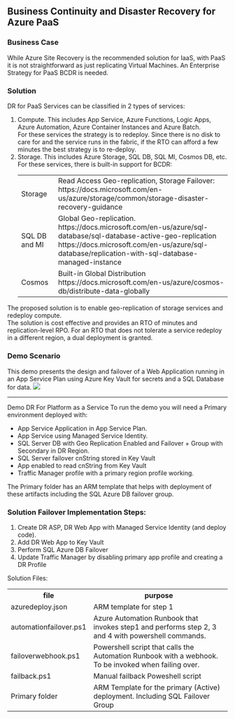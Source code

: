 <h2>Business Continuity and Disaster Recovery for Azure PaaS</h2>
<h3>Business Case</h3>
While Azure Site Recovery is the recommended solution for IaaS, with PaaS it is not straightforward as just replicating Virtual Machines.
An Enterprise Strategy for PaaS BCDR is needed.
<h3>Solution</h3>
DR for PaaS Services can be classified in 2 types of services:
<ol>
<li>Compute. This includes App Service, Azure Functions, Logic Apps, Azure Automation, Azure Container Instances and Azure Batch.<br>
For these services the strategy is to redeploy. Since there is no disk to care for and the service runs in the fabric, if the RTO can afford a few minutes the best strategy is to re-deploy.
<li>Storage.  This includes Azure Storage, SQL DB, SQL MI, Cosmos DB, etc.<br>
For these services, there is built-in support for BCDR:
<table>
<tr><td>Storage</td><td>Read Access Geo-replication, Storage Failover: https://docs.microsoft.com/en-us/azure/storage/common/storage-disaster-recovery-guidance</td><tr>
<tr><td>SQL DB and MI</td><td>Global Geo-replication. <br>
  https://docs.microsoft.com/en-us/azure/sql-database/sql-database-active-geo-replication<br>
  https://docs.microsoft.com/en-us/azure/sql-database/replication-with-sql-database-managed-instance</td><tr>
<tr><td>Cosmos</td><td>Built-in Global Distribution https://docs.microsoft.com/en-us/azure/cosmos-db/distribute-data-globally</td><tr>
</table>
</ol>
The proposed solution is to enable geo-replication of storage services and redeploy compute.<br>
The solution is cost effective and provides an RTO of minutes and replication-level RPO.   For an RTO that does not tolerate a service redeploy in a different region, a dual deployment is granted.
<h3>Demo Scenario</h3>
This demo presents the design and failover of a Web Application running in an App Service Plan using Azure Key Vault for secrets and a SQL Database for data.
<img src="https://storagegomez.blob.core.windows.net/public/images/PaaSDR.jpg"/>
<hr>
Demo DR For Platform as a Service
To run the demo you will need a Primary environment deployed with:
<ul>
<li>App Service Application in App Service Plan.
<li>App Service using Managed Service Identity. 
<li>SQL Server DB with Geo Replication Enabled and Failover + Group with Secondary in DR Region.
<li>SQL Server failover cnString stored in Key Vault
<li>App enabled to read cnString from Key Vault
<li>Traffic Manager profile with a primary region profile working.
</ul>
The Primary folder has an ARM template that helps with deployment of these artifacts including the SQL Azure DB failover group.

<h3>Solution Failover Implementation Steps:</h3>

1. Create DR ASP, DR Web App with Managed Service Identity (and deploy code).
2. Add DR Web App to Key Vault
3. Perform SQL Azure DB Failover
4. Update Traffic Manager by disabling primary app profile and creating a DR Profile

Solution Files:

<table>
  <tr><th>file</th><th>purpose</th></tr>
  <tr><td>azuredeploy.json</td><td>ARM template for step 1</td></tr>
   <tr><td>automationfailover.ps1</td><td>Azure Automation Runbook that invokes step1 and performs step 2, 3 and 4 with powershell commands.</td></tr>
   <tr><td>failoverwebhook.ps1</td><td>Powershell script that calls the Automation Runbook with a webhook. To be invoked when failing over.</td></tr>
   <tr><td>failback.ps1</td><td>Manual failback Poweshell script</td></tr>
  <tr><td>Primary folder</td><td>ARM Template for the primary (Active) deployment. Including SQL Failover Group</td></tr>
</table>
 



